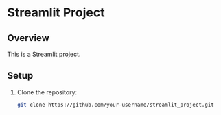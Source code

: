 # Streamlit Project

## Overview

This is a Streamlit project.

## Setup

1. Clone the repository:
   ```sh
   git clone https://github.com/your-username/streamlit_project.git
   ```
